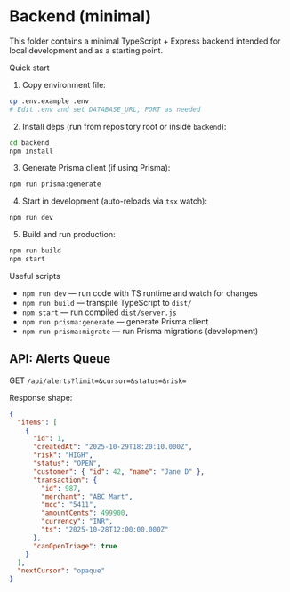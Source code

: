 # Backend (minimal)

This folder contains a minimal TypeScript + Express backend intended for local
development and as a starting point.

Quick start

1. Copy environment file:

```bash
cp .env.example .env
# Edit .env and set DATABASE_URL, PORT as needed
```

2. Install deps (run from repository root or inside `backend`):

```bash
cd backend
npm install
```

3. Generate Prisma client (if using Prisma):

```bash
npm run prisma:generate
```

4. Start in development (auto-reloads via `tsx` watch):

```bash
npm run dev
```

5. Build and run production:

```bash
npm run build
npm start
```

Useful scripts

- `npm run dev` — run code with TS runtime and watch for changes
- `npm run build` — transpile TypeScript to `dist/`
- `npm start` — run compiled `dist/server.js`
- `npm run prisma:generate` — generate Prisma client
- `npm run prisma:migrate` — run Prisma migrations (development)

## API: Alerts Queue

GET `/api/alerts?limit=&cursor=&status=&risk=`

Response shape:

```json
{
  "items": [
    {
      "id": 1,
      "createdAt": "2025-10-29T18:20:10.000Z",
      "risk": "HIGH",
      "status": "OPEN",
      "customer": { "id": 42, "name": "Jane D" },
      "transaction": {
        "id": 987,
        "merchant": "ABC Mart",
        "mcc": "5411",
        "amountCents": 499900,
        "currency": "INR",
        "ts": "2025-10-28T12:00:00.000Z"
      },
      "canOpenTriage": true
    }
  ],
  "nextCursor": "opaque"
}
```
